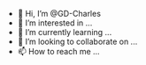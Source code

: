 - 👋 Hi, I’m @GD-Charles
- 👀 I’m interested in ...
- 🌱 I’m currently learning ...
- 💞️ I’m looking to collaborate on ...
- 📫 How to reach me ...

<!---
GD-Charles/GD-Charles is a ✨ special ✨ repository because its `README.md` (this file) appears on your GitHub profile.
You can click the Preview link to take a look at your changes.
--->
